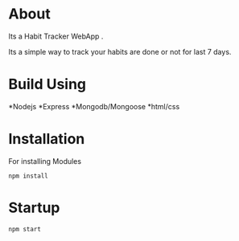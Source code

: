 # About
Its a Habit Tracker WebApp .

Its a simple way to track your habits are done or not for last 7 days.

# Build Using
*Nodejs
*Express
*Mongodb/Mongoose
*html/css

# Installation
For installing Modules
```
npm install
```

# Startup
```
npm start
```
